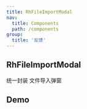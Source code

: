 ```yaml
---
title: RhFileImportModal
nav:
  title: Components
  path: /components
group:
  title: '反馈'
---
```


## RhFileImportModal

统一封装 文件导入弹窗

## Demo

<code src="./Demo.tsx">

 <API src="./index.tsx"/>
